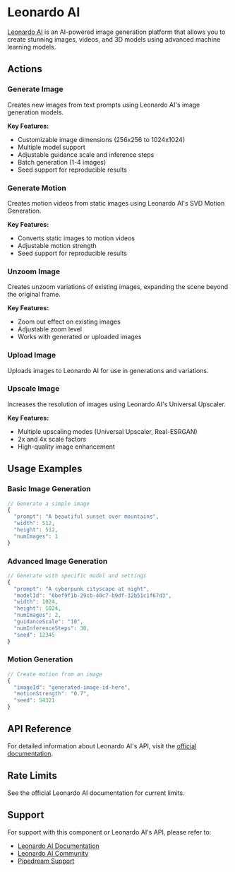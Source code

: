 # Leonardo AI

[Leonardo AI](https://leonardo.ai) is an AI-powered image generation platform that allows you to create stunning images, videos, and 3D models using advanced machine learning models.

## Actions

### Generate Image
Creates new images from text prompts using Leonardo AI's image generation models.

**Key Features:**
- Customizable image dimensions (256x256 to 1024x1024)
- Multiple model support
- Adjustable guidance scale and inference steps
- Batch generation (1-4 images)
- Seed support for reproducible results

### Generate Motion
Creates motion videos from static images using Leonardo AI's SVD Motion Generation.

**Key Features:**
- Converts static images to motion videos
- Adjustable motion strength
- Seed support for reproducible results

### Unzoom Image
Creates unzoom variations of existing images, expanding the scene beyond the original frame.

**Key Features:**
- Zoom out effect on existing images
- Adjustable zoom level
- Works with generated or uploaded images

### Upload Image
Uploads images to Leonardo AI for use in generations and variations.

### Upscale Image
Increases the resolution of images using Leonardo AI's Universal Upscaler.

**Key Features:**
- Multiple upscaling modes (Universal Upscaler, Real-ESRGAN)
- 2x and 4x scale factors
- High-quality image enhancement

## Usage Examples

### Basic Image Generation
```javascript
// Generate a simple image
{
  "prompt": "A beautiful sunset over mountains",
  "width": 512,
  "height": 512,
  "numImages": 1
}
```

### Advanced Image Generation
```javascript
// Generate with specific model and settings
{
  "prompt": "A cyberpunk cityscape at night",
  "modelId": "6bef9f1b-29cb-40c7-b9df-32b51c1f67d3",
  "width": 1024,
  "height": 1024,
  "numImages": 2,
  "guidanceScale": "10",
  "numInferenceSteps": 30,
  "seed": 12345
}
```

### Motion Generation
```javascript
// Create motion from an image
{
  "imageId": "generated-image-id-here",
  "motionStrength": "0.7",
  "seed": 54321
}
```

## API Reference

For detailed information about Leonardo AI's API, visit the [official documentation](https://docs.leonardo.ai/reference).

## Rate Limits

See the official Leonardo AI documentation for current limits.

## Support

For support with this component or Leonardo AI's API, please refer to:
- [Leonardo AI Documentation](https://docs.leonardo.ai)
- [Leonardo AI Community](https://community.leonardo.ai)
- [Pipedream Support](https://pipedream.com/support)

